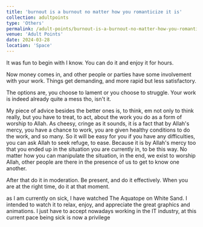 ```yaml
---
title: 'burnout is a burnout no matter how you romanticize it is'
collection: adultpoints
type: 'Others'
permalink: /adult-points/burnout-is-a-burnout-no-matter-how-you-romanticize-it-is
venue: 'Adult Points'
date: 2024-03-28
location: 'Space'
---
```


It was fun to begin with I know. You can do it and enjoy it for hours.

Now money comes in, and other people or parties have some involvement with your work. Things get demanding, and more rapid but less satisfactory.

The options are, you choose to lament or you choose to struggle. Your work is indeed already quite a mess tho, isn't it.

My piece of advice besides the better ones is, to think, em not only to think really, but you have to treat, to act, about the work you do 
as a form of worship to Allah. As cheesy, cringe as it sounds, it is a fact that by Allah's mercy, you have a chance to work, you are given healthy conditions to do the work, and so many. So it will be easy for you if you have any difficulties, you can ask Allah to seek refuge, to ease. Because it is by Allah's mercy too that you ended up in the situation you are currently in, to be this way. No matter how you can manipulate the situation, in the end, we exist to worship Allah, other people are there in the presence of us to get to know one another.

After that do it in moderation. Be present, and do it effectively. When you are at the right time, do it at that moment. 

as I am currently on sick, I have watched The Aquatope on White Sand. I intended to watch it to relax, enjoy, and appreciate the great graphics and animations. I just have to accept nowadays working in the IT industry, at this current pace being sick is now a privilege 
